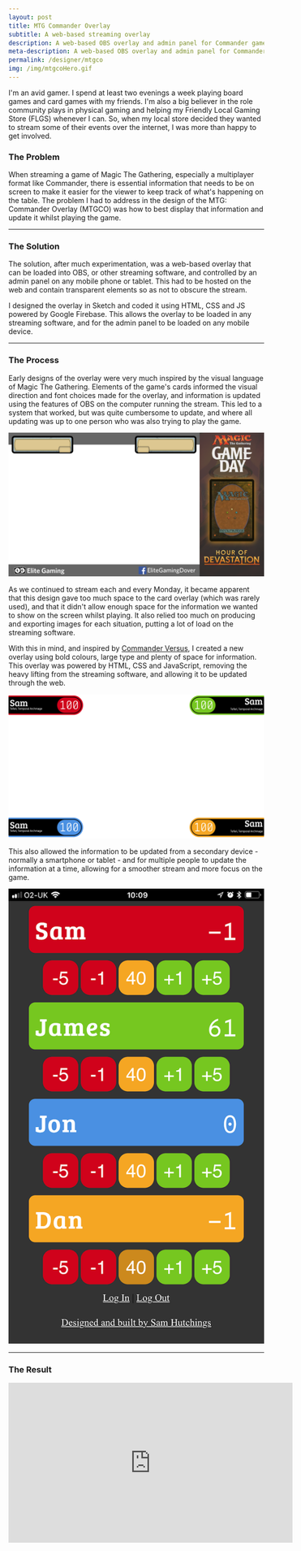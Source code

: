 ```yaml
---
layout: post
title: MTG Commander Overlay
subtitle: A web-based streaming overlay
description: A web-based OBS overlay and admin panel for Commander games of the popular Magic The Gathering card game.
meta-description: A web-based OBS overlay and admin panel for Commander games of the popular Magic The Gathering card game.
permalink: /designer/mtgco
img: /img/mtgcoHero.gif
---
```


I'm an avid gamer. I spend at least two evenings a week playing board games and card games with my friends. I'm also a big believer in the role community plays in physical gaming and helping my Friendly Local Gaming Store (FLGS) whenever I can. So, when my local store decided they wanted to stream some of their events over the internet, I was more than happy to get involved.

### The Problem

When streaming a game of Magic The Gathering, especially a multiplayer format like Commander, there is essential information that needs to be on screen to make it easier for the viewer to keep track of what's happening on the table. The problem I had to address in the design of the MTG: Commander Overlay (MTGCO) was how to best display that information and update it whilst playing the game.

---

### The Solution

The solution, after much experimentation, was a web-based overlay that can be loaded into OBS, or other streaming software, and controlled by an admin panel on any mobile phone or tablet. This had to be hosted on the web and contain transparent elements so as not to obscure the stream.

I designed the overlay in Sketch and coded it using HTML, CSS and JS powered by Google Firebase. This allows the overlay to be loaded in any streaming software, and for the admin panel to be loaded on any mobile device.

---

### The Process

Early designs of the overlay were very much inspired by the visual language of Magic The Gathering. Elements of the game's cards informed the visual direction and font choices made for the overlay, and information is updated using the features of OBS on the computer running the stream. This led to a system that worked, but was quite cumbersome to update, and where all updating was up to one person who was also trying to play the game.

![Old overlay](/img/gameDayOverlay.png)

As we continued to stream each and every Monday, it became apparent that this design gave too much space to the card overlay (which was rarely used), and that it didn't allow enough space for the information we wanted to show on the screen whilst playing. It also relied too much on producing and exporting images for each situation, putting a lot of load on the streaming software.

With this in mind, and inspired by [Commander Versus](https://www.youtube.com/playlist?list=PL5d1KNNFArSNNRrpJjhf1WrwwuZqUcg0K), I created a new overlay using bold colours, large type and plenty of space for information. This overlay was powered by HTML, CSS and JavaScript, removing the heavy lifting from the streaming software, and allowing it to be updated through the web.

![New overlay](/img/newOverlay.png)

This also allowed the information to be updated from a secondary device - normally a smartphone or tablet - and for multiple people to update the information at a time, allowing for a smoother stream and more focus on the game.

![Admin panel on an iPhone](/img/mtgcoAdmin.png)

---

### The Result

<div class="videoWrapper">
  <iframe width="560" height="315" src="https://www.youtube-nocookie.com/embed/WuZIFZV4K90?rel=0" frameborder="0" allow="autoplay; encrypted-media" allowfullscreen></iframe>
</div>
